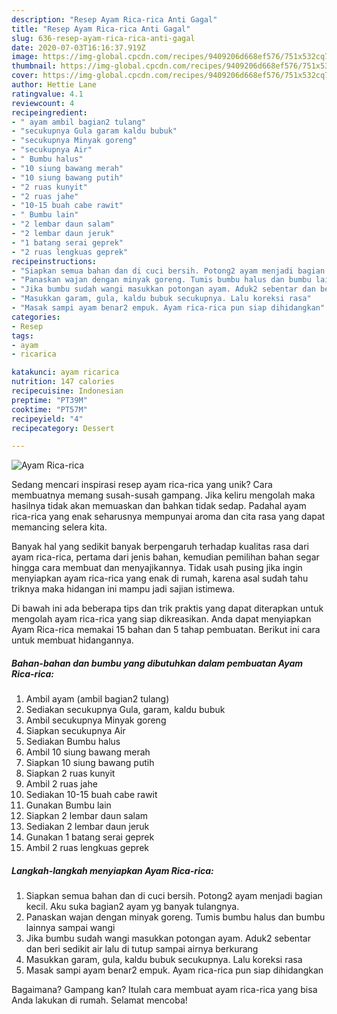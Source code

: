 ```yaml
---
description: "Resep Ayam Rica-rica Anti Gagal"
title: "Resep Ayam Rica-rica Anti Gagal"
slug: 636-resep-ayam-rica-rica-anti-gagal
date: 2020-07-03T16:16:37.919Z
image: https://img-global.cpcdn.com/recipes/9409206d668ef576/751x532cq70/ayam-rica-rica-foto-resep-utama.jpg
thumbnail: https://img-global.cpcdn.com/recipes/9409206d668ef576/751x532cq70/ayam-rica-rica-foto-resep-utama.jpg
cover: https://img-global.cpcdn.com/recipes/9409206d668ef576/751x532cq70/ayam-rica-rica-foto-resep-utama.jpg
author: Hettie Lane
ratingvalue: 4.1
reviewcount: 4
recipeingredient:
- " ayam ambil bagian2 tulang"
- "secukupnya Gula garam kaldu bubuk"
- "secukupnya Minyak goreng"
- "secukupnya Air"
- " Bumbu halus"
- "10 siung bawang merah"
- "10 siung bawang putih"
- "2 ruas kunyit"
- "2 ruas jahe"
- "10-15 buah cabe rawit"
- " Bumbu lain"
- "2 lembar daun salam"
- "2 lembar daun jeruk"
- "1 batang serai geprek"
- "2 ruas lengkuas geprek"
recipeinstructions:
- "Siapkan semua bahan dan di cuci bersih. Potong2 ayam menjadi bagian kecil. Aku suka bagian2 ayam yg banyak tulangnya."
- "Panaskan wajan dengan minyak goreng. Tumis bumbu halus dan bumbu lainnya sampai wangi"
- "Jika bumbu sudah wangi masukkan potongan ayam. Aduk2 sebentar dan beri sedikit air lalu di tutup sampai airnya berkurang"
- "Masukkan garam, gula, kaldu bubuk secukupnya. Lalu koreksi rasa"
- "Masak sampi ayam benar2 empuk. Ayam rica-rica pun siap dihidangkan"
categories:
- Resep
tags:
- ayam
- ricarica

katakunci: ayam ricarica 
nutrition: 147 calories
recipecuisine: Indonesian
preptime: "PT39M"
cooktime: "PT57M"
recipeyield: "4"
recipecategory: Dessert

---
```



![Ayam Rica-rica](https://img-global.cpcdn.com/recipes/9409206d668ef576/751x532cq70/ayam-rica-rica-foto-resep-utama.jpg)

Sedang mencari inspirasi resep ayam rica-rica yang unik? Cara membuatnya memang susah-susah gampang. Jika keliru mengolah maka hasilnya tidak akan memuaskan dan bahkan tidak sedap. Padahal ayam rica-rica yang enak seharusnya mempunyai aroma dan cita rasa yang dapat memancing selera kita.



Banyak hal yang sedikit banyak berpengaruh terhadap kualitas rasa dari ayam rica-rica, pertama dari jenis bahan, kemudian pemilihan bahan segar hingga cara membuat dan menyajikannya. Tidak usah pusing jika ingin menyiapkan ayam rica-rica yang enak di rumah, karena asal sudah tahu triknya maka hidangan ini mampu jadi sajian istimewa.


Di bawah ini ada beberapa tips dan trik praktis yang dapat diterapkan untuk mengolah ayam rica-rica yang siap dikreasikan. Anda dapat menyiapkan Ayam Rica-rica memakai 15 bahan dan 5 tahap pembuatan. Berikut ini cara untuk membuat hidangannya.

<!--inarticleads1-->

##### Bahan-bahan dan bumbu yang dibutuhkan dalam pembuatan Ayam Rica-rica:

1. Ambil  ayam (ambil bagian2 tulang)
1. Sediakan secukupnya Gula, garam, kaldu bubuk
1. Ambil secukupnya Minyak goreng
1. Siapkan secukupnya Air
1. Sediakan  Bumbu halus
1. Ambil 10 siung bawang merah
1. Siapkan 10 siung bawang putih
1. Siapkan 2 ruas kunyit
1. Ambil 2 ruas jahe
1. Sediakan 10-15 buah cabe rawit
1. Gunakan  Bumbu lain
1. Siapkan 2 lembar daun salam
1. Sediakan 2 lembar daun jeruk
1. Gunakan 1 batang serai geprek
1. Ambil 2 ruas lengkuas geprek




<!--inarticleads2-->

##### Langkah-langkah menyiapkan Ayam Rica-rica:

1. Siapkan semua bahan dan di cuci bersih. Potong2 ayam menjadi bagian kecil. Aku suka bagian2 ayam yg banyak tulangnya.
1. Panaskan wajan dengan minyak goreng. Tumis bumbu halus dan bumbu lainnya sampai wangi
1. Jika bumbu sudah wangi masukkan potongan ayam. Aduk2 sebentar dan beri sedikit air lalu di tutup sampai airnya berkurang
1. Masukkan garam, gula, kaldu bubuk secukupnya. Lalu koreksi rasa
1. Masak sampi ayam benar2 empuk. Ayam rica-rica pun siap dihidangkan




Bagaimana? Gampang kan? Itulah cara membuat ayam rica-rica yang bisa Anda lakukan di rumah. Selamat mencoba!
